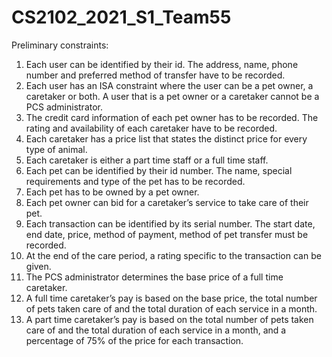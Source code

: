 # CS2102_2021_S1_Team55

Preliminary constraints:

  1.	Each user can be identified by their id. The address, name, phone number and preferred method of transfer have to be recorded. 
  2.	Each user has an ISA constraint where the user can be a pet owner, a caretaker or both. A user that is a pet owner or a caretaker cannot be a PCS administrator.
  3.	The credit card information of each pet owner has to be recorded. The rating and availability of each caretaker have to be recorded.
  4.	Each caretaker has a price list that states the distinct price for every type of animal. 
  5.	Each caretaker is either a part time staff or a full time staff.
  6.	Each pet can be identified by their id number. The name, special requirements and type of the pet has to be recorded.  
  7.	Each pet has to be owned by a pet owner.
  8.	Each pet owner can bid for a caretaker’s service to take care of their pet. 
  9.	Each transaction can be identified by its serial number. The start date, end date, price, method of payment, method of pet transfer must be recorded. 
  10.	At the end of the care period, a rating specific to the transaction can be given. 
  11.	The PCS administrator determines the base price of a full time caretaker.
  12.	A full time caretaker’s pay is based on the base price, the total number of pets taken care of and the total duration of each service in a month. 
  13.	A part time caretaker’s pay is based on the total number of pets taken care of and the total duration of each service in a month, and a percentage of 75% of the 
      price for each transaction.
